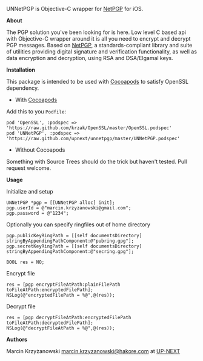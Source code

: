 UNNetPGP is Objective-C wrapper for [NetPGP](http://www.netpgp.com) for iOS.

**About**

The PGP solution you've been looking for is here. Low level C based api with Objective-C wrapper around it is all you need to encrypt and decrypt PGP messages. Based on [NetPGP](http://www.netpgp.com), a standards-compliant library and suite of utilities providing digital signature and verification functionality, as well as data encryption and decryption, using RSA and DSA/Elgamal keys.

**Installation**

This package is intended to be used with [Cocoapods](http://cocoapods.org) to satisfy OpenSSL dependency.

* With [Cocoapods](http://cocoapods.org)

Add this to you `Podfile`:

	pod 'OpenSSL', :podspec => 'https://raw.github.com/krzak/OpenSSL/master/OpenSSL.podspec'
	pod 'UNNetPGP', :podspec => 'https://raw.github.com/upnext/unnetpgp/master/UNNetPGP.podspec'
 
* Without Cocoapods

Something with Source Trees should do the trick but haven't tested. Pull request welcome.


**Usage**

Initialize and setup

    UNNetPGP *pgp = [[UNNetPGP alloc] init];
    pgp.userId = @"marcin.krzyzanowski@gmail.com";
    pgp.password = @"1234";

Optionally you can specify ringfiles out of home directory

    pgp.publicKeyRingPath = [[self documentsDirectory] stringByAppendingPathComponent:@"pubring.gpg"];
    pgp.secretKeyRingPath = [[self documentsDirectory] stringByAppendingPathComponent:@"secring.gpg"];

    BOOL res = NO;
    
Encrypt file

    res = [pgp encryptFileAtPath:plainFilePath toFileAtPath:encryptedFilePath];
    NSLog(@"encryptedFilePath = %@",@(res));

Decrypt file

    res = [pgp decryptFileAtPath:encryptedFilePath toFileAtPath:decryptedFilePath];
    NSLog(@"decryptFileAtPath = %@",@(res));

**Authors**

Marcin Krzyżanowski <marcin.krzyzanowski@hakore.com> at [UP-NEXT](http://www.up-next.com)